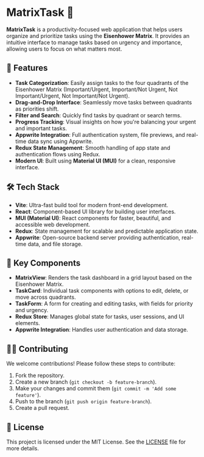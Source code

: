 
# **MatrixTask** 📝

**MatrixTask** is a productivity-focused web application that helps users organize and prioritize tasks using the **Eisenhower Matrix**. It provides an intuitive interface to manage tasks based on urgency and importance, allowing users to focus on what matters most.

## 🚀 **Features**
- **Task Categorization**: Easily assign tasks to the four quadrants of the Eisenhower Matrix (Important/Urgent, Important/Not Urgent, Not Important/Urgent, Not Important/Not Urgent).
- **Drag-and-Drop Interface**: Seamlessly move tasks between quadrants as priorities shift.
- **Filter and Search**: Quickly find tasks by quadrant or search terms.
- **Progress Tracking**: Visual insights on how you're balancing your urgent and important tasks.
- **Appwrite Integration**: Full authentication system, file previews, and real-time data sync using Appwrite.
- **Redux State Management**: Smooth handling of app state and authentication flows using Redux.
- **Modern UI**: Built using **Material UI (MUI)** for a clean, responsive interface.

## 🛠 **Tech Stack**

- **Vite**: Ultra-fast build tool for modern front-end development.
- **React**: Component-based UI library for building user interfaces.
- **MUI (Material UI)**: React components for faster, beautiful, and accessible web development.
- **Redux**: State management for scalable and predictable application state.
- **Appwrite**: Open-source backend server providing authentication, real-time data, and file storage.

## 🧩 **Key Components**

- **MatrixView**: Renders the task dashboard in a grid layout based on the Eisenhower Matrix.
- **TaskCard**: Individual task components with options to edit, delete, or move across quadrants.
- **TaskForm**: A form for creating and editing tasks, with fields for priority and urgency.
- **Redux Store**: Manages global state for tasks, user sessions, and UI elements.
- **Appwrite Integration**: Handles user authentication and data storage.

## 👨‍💻 **Contributing**

We welcome contributions! Please follow these steps to contribute:

1. Fork the repository.
2. Create a new branch (`git checkout -b feature-branch`).
3. Make your changes and commit them (`git commit -m 'Add some feature'`).
4. Push to the branch (`git push origin feature-branch`).
5. Create a pull request.

## 📄 **License**

This project is licensed under the MIT License. See the [LICENSE](LICENSE) file for more details.
